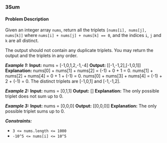 ### 3Sum

#### Problem Description

Given an integer array `nums`, return all the triplets `[nums[i], nums[j], nums[k]]` where `nums[i] + nums[j] + nums[k] == 0`, and the indices `i`, `j` and `k` are all distinct.

The output should not contain any duplicate triplets. You may return the output and the triplets in any order.

**_Example 1:_**
**Input:** nums = [-1,0,1,2,-1,-4]
**Output:** [[-1,-1,2],[-1,0,1]]
**Explanation:**
nums[0] + nums[1] + nums[2] = (-1) + 0 + 1 = 0.
nums[1] + nums[2] + nums[4] = 0 + 1 + (-1) = 0.
nums[0] + nums[3] + nums[4] = (-1) + 2 + (-1) = 0.
The distinct triplets are [-1,0,1] and [-1,-1,2].

**_Example 2:_**
**Input:** nums = [0,1,1]
**Output:** []
**Explanation:** The only possible triplet does not sum up to 0.

**_Example 3:_**
**Input:** nums = [0,0,0]
**Output:** [[0,0,0]]
**Explanation:** The only possible triplet sums up to 0.

**_Constraints:_**

- `3 <= nums.length <= 1000`
- `-10^5 <= nums[i] <= 10^5`
